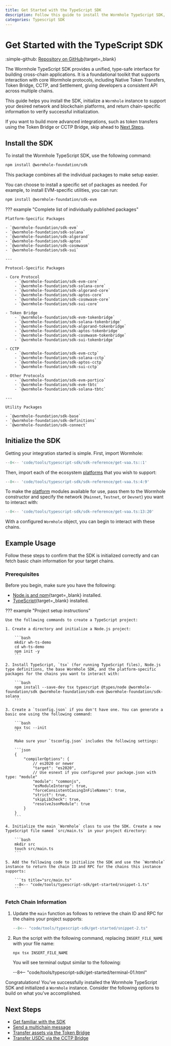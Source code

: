 ```yaml
---
title: Get Started with the TypeScript SDK
description: Follow this guide to install the Wormhole TypeScript SDK, initialize a Wormhole instance, and add the platforms your integration supports. 
categories: Typescript SDK
---
```


# Get Started with the TypeScript SDK

:simple-github: [Repository on GitHub](https://github.com/wormhole-foundation/wormhole-sdk-ts){target=\_blank}

The Wormhole TypeScript SDK provides a unified, type-safe interface for building cross-chain applications. It is a foundational toolkit that supports interaction with core Wormhole protocols, including Native Token Transfers, Token Bridge, CCTP, and Settlement, giving developers a consistent API across multiple chains.

This guide helps you install the SDK, initialize a `Wormhole` instance to support your desired network and blockchain platforms, and return chain-specific information to verify successful initialization.

If you want to build more advanced integrations, such as token transfers using the Token Bridge or CCTP Bridge, skip ahead to [Next Steps](#next-steps).

## Install the SDK

To install the Wormhole TypeScript SDK, use the following command:

```bash
npm install @wormhole-foundation/sdk
```

This package combines all the individual packages to make setup easier.

You can choose to install a specific set of packages as needed. For example, to install EVM-specific utilities, you can run:

```bash
npm install @wormhole-foundation/sdk-evm
```

??? example "Complete list of individually published packages"

    Platform-Specific Packages

    - `@wormhole-foundation/sdk-evm`
    - `@wormhole-foundation/sdk-solana`
    - `@wormhole-foundation/sdk-algorand`
    - `@wormhole-foundation/sdk-aptos`
    - `@wormhole-foundation/sdk-cosmwasm`
    - `@wormhole-foundation/sdk-sui`

    ---

    Protocol-Specific Packages

    - Core Protocol
        - `@wormhole-foundation/sdk-evm-core`
        - `@wormhole-foundation/sdk-solana-core`
        - `@wormhole-foundation/sdk-algorand-core`
        - `@wormhole-foundation/sdk-aptos-core`
        - `@wormhole-foundation/sdk-cosmwasm-core`
        - `@wormhole-foundation/sdk-sui-core`

    - Token Bridge
        - `@wormhole-foundation/sdk-evm-tokenbridge`
        - `@wormhole-foundation/sdk-solana-tokenbridge`
        - `@wormhole-foundation/sdk-algorand-tokenbridge`
        - `@wormhole-foundation/sdk-aptos-tokenbridge`
        - `@wormhole-foundation/sdk-cosmwasm-tokenbridge`
        - `@wormhole-foundation/sdk-sui-tokenbridge`

    - CCTP
        - `@wormhole-foundation/sdk-evm-cctp`
        - `@wormhole-foundation/sdk-solana-cctp`
        - `@wormhole-foundation/sdk-aptos-cctp`
        - `@wormhole-foundation/sdk-sui-cctp`

    - Other Protocols
        - `@wormhole-foundation/sdk-evm-portico`
        - `@wormhole-foundation/sdk-evm-tbtc`
        - `@wormhole-foundation/sdk-solana-tbtc`

    ---

    Utility Packages
    
    - `@wormhole-foundation/sdk-base`
    - `@wormhole-foundation/sdk-definitions`
    - `@wormhole-foundation/sdk-connect`


## Initialize the SDK

Getting your integration started is simple. First, import Wormhole:

```ts
--8<-- 'code/tools/typescript-sdk/sdk-reference/get-vaa.ts::1'
```

Then, import each of the ecosystem [platforms](/docs/tools/typescript-sdk/sdk-reference/#platforms) that you wish to support:

```ts
--8<-- 'code/tools/typescript-sdk/sdk-reference/get-vaa.ts:4:9'
```

To make the [platform](/docs/tools/typescript-sdk/sdk-reference/#platforms) modules available for use, pass them to the Wormhole constructor and specify the network (`Mainnet`, `Testnet`, or `Devnet`) you want to interact with:

```ts
--8<-- 'code/tools/typescript-sdk/sdk-reference/get-vaa.ts:13:20'
```

With a configured `Wormhole` object, you can begin to interact with these chains.

## Example Usage

Follow these steps to confirm that the SDK is initialized correctly and can fetch basic chain information for your target chains.

### Prerequisites

Before you begin, make sure you have the following:

 - [Node.js and npm](https://docs.npmjs.com/downloading-and-installing-node-js-and-npm){target=\_blank} installed.
 - [TypeScript](https://www.typescriptlang.org/download/){target=\_blank} installed.

??? example "Project setup instructions"
 
    Use the following commands to create a TypeScript project:

    1. Create a directory and initialize a Node.js project:

        ```bash
        mkdir wh-ts-demo
        cd wh-ts-demo
        npm init -y
        ```

    2. Install TypeScript, `tsx` (for running TypeScript files), Node.js type definitions, the base Wormhole SDK, and the platform-specific packages for the chains you want to interact with:

        ```bash
        npm install --save-dev tsx typescript @types/node @wormhole-foundation/sdk @wormhole-foundation/sdk-evm @wormhole-foundation/sdk-solana
        ```

    3. Create a `tsconfig.json` if you don't have one. You can generate a basic one using the following command:

        ```bash
        npx tsc --init
        ```

        Make sure your `tsconfig.json` includes the following settings:

        ```json 
        {
            "compilerOptions": {
                // es2020 or newer
                "target": "es2020",
                // Use esnext if you configured your package.json with type: "module"
                "module": "commonjs",
                "esModuleInterop": true,
                "forceConsistentCasingInFileNames": true,
                "strict": true,
                "skipLibCheck": true,
                "resolveJsonModule": true
            }
        }
        ```

    4. Initialize the main `Wormhole` class to use the SDK. Create a new TypeScript file named `src/main.ts` in your project directory:

        ```bash
        mkdir src
        touch src/main.ts
        ```

    5. Add the following code to initialize the SDK and use the `Wormhole` instance to return the chain ID and RPC for the chains this instance supports:

        ```ts title="src/main.ts"
        --8<-- "code/tools/typescript-sdk/get-started/snippet-1.ts"
        ```

### Fetch Chain Information

1. Update the `main` function as follows to retrieve the chain ID and RPC for the chains your project supports:

    ```ts title="src/main.ts"
    --8<-- "code/tools/typescript-sdk/get-started/snippet-2.ts"
    ```

2. Run the script with the following command, replacing `INSERT_FILE_NAME` with your file name:

    ```bash
    npx tsx INSERT_FILE_NAME
    ```

    You will see terminal output similar to the following:

    --8<-- "code/tools/typescript-sdk/get-started/terminal-01.html"
    
Congratulations! You’ve successfully installed the Wormhole TypeScript SDK and initialized a `Wormhole` instance. Consider the following options to build on what you've accomplished.

## Next Steps

- [Get familiar with the SDK](/docs/tools/typescript-sdk/sdk-reference/)
- [Send a multichain message](/docs/products/messaging/get-started/)
- [Transfer assets via the Token Bridge](/docs/products/token-bridge/tutorials/transfer-workflow/)
- [Transfer USDC via the CCTP Bridge](/docs/products/cctp-bridge/tutorials/complete-usdc-transfer/)
